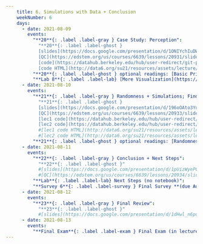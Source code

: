 ```yaml
---
    title: 6. Simulations with Data + Conclusion
    weekNumber: 6
    days:
      - date: 2021-08-09
        events:
          "**20**{: .label .label-gray } Case Study: Perception":
            "**20**{: .label .label-ghost }
            [slides](https://docs.google.com/presentation/d/1ONIYchIuDWrkXKXP6on_MlUBjbFso2IQjGzbyp9g0yQ) •
            [QC](https://edstem.org/us/courses/6639/lessons/20931/slides/113795) •
            [code](https://datahub.berkeley.edu/hub/user-redirect/git-pull?repo=https%3A%2F%2Fgithub.com%2Fdata-6-berkeley%2Fsu21&urlpath=tree%2Fsu21%2Flecture%2Flec29%2Flec29.ipynb&branch=master) •
            [code HTML](http://data6.org/su21/resources/assets/lecture/lec29/lec29.html)"
          "**20**{: .label .label-ghost } optional readings: [Basic Principles](https://paldhous.github.io/ucb/2016/dataviz/week2.html)":
          "**Lab 8**{: .label .label-lab} [More Visualization](https://datahub.berkeley.edu/hub/user-redirect/git-pull?repo=https%3A%2F%2Fgithub.com%2Fdata-6-berkeley%2Fsu21&urlpath=tree%2Fsu21%2Flab%2Flab08%2Flab08.ipynb&branch=master)":
      - date: 2021-08-10
        events:
          "**21**{: .label .label-gray } Randomness + Simulations; Finding and Using Data":
            "**21**{: .label .label-ghost }
            [slides](https://docs.google.com/presentation/d/196oOAto3YufLz0H64jHqU7IkV1QyiNWfDUj7IxFGIik) •
            [QC](https://edstem.org/us/courses/6639/lessons/20933/slides/113797) •
            [lec1 code](https://datahub.berkeley.edu/hub/user-redirect/git-pull?repo=https%3A%2F%2Fgithub.com%2Fdata-6-berkeley%2Fsu21&urlpath=tree%2Fsu21%2Flecture%2Flec30%2Flec30.ipynb&branch=master) •
            [lec2 code](https://datahub.berkeley.edu/hub/user-redirect/git-pull?repo=https%3A%2F%2Fgithub.com%2Fdata-6-berkeley%2Fsu21&urlpath=tree%2Fsu21%2Flecture%2Flec31%2Flec31.ipynb&branch=master)" #•
            #[lec1 code HTML](http://data6.org/su21/resources/assets/lecture/lec30/lec30.html) •
            #[lec2 code HTML](http://data6.org/su21/resources/assets/lecture/lec31/lec31.html)"
          "**21**{: .label .label-ghost } optional readings: [Randomness](https://www.random.org/randomness/); [CIT 9.3](https://inferentialthinking.com/chapters/09/3/Simulation.html), [10.1](https://inferentialthinking.com/chapters/10/1/Empirical_Distributions.html)":
      - date: 2021-08-11
        events:
          "**22**{: .label .label-gray } Conclusion + Next Steps":
            "**22**{: .label .label-ghost }"
            #[slides](https://docs.google.com/presentation/d/1pUizWyePCcPo3pHT3T8WeYv7S_Ow8YjkBsTmD8BEu4c) •
            #[QC](https://edstem.org/us/courses/6639/lessons/20934/slides/113798)"
          "**Lab**{: .label .label-lab} Next Steps (no notebook)":
          "**Survey 6**{: .label .label-survey } Final Survey **(due August 14th)**": #TODO
      - date: 2021-08-12
        events:
          "**23**{: .label .label-gray } Final Review":
            "**23**{: .label .label-ghost }"
            #[slides](https://docs.google.com/presentation/d/1dHwl_n6purz8eNDwRm-TkIaMLhgdJCkfhwtuKo3qkqE)"
      - date: 2021-08-13
        events:
          "**Final Exam**{: .label .label-exam } Final Exam (in lecture 10AM-12PM)":
---
```


